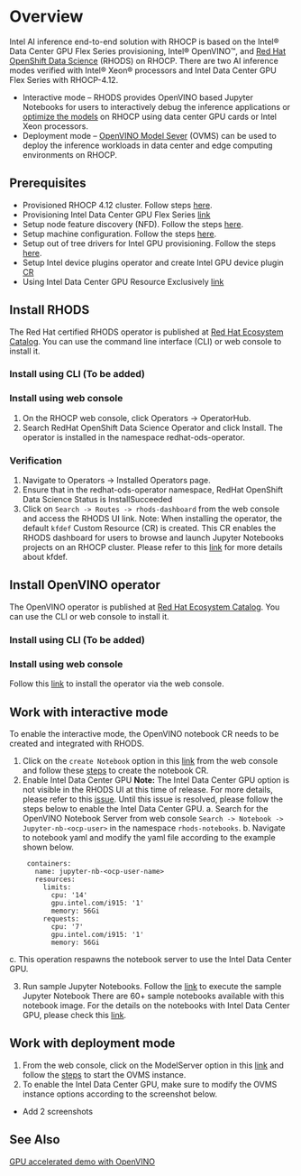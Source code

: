 # Overview
Intel AI inference end-to-end solution with RHOCP is based on the Intel® Data Center GPU Flex Series provisioning, Intel® OpenVINO™, and [Red Hat OpenShift Data Science](https://www.redhat.com/en/technologies/cloud-computing/openshift/openshift-data-science) (RHODS) on RHOCP. There are two AI inference modes verified with Intel® Xeon® processors and Intel Data Center GPU Flex Series with RHOCP-4.12.
* Interactive mode – RHODS provides OpenVINO based Jupyter Notebooks for users to interactively debug the inference applications or [optimize the models](https://docs.openvino.ai/2023.0/openvino_docs_MO_DG_Deep_Learning_Model_Optimizer_DevGuide.html) on RHOCP using data center GPU cards or Intel Xeon processors.
* Deployment mode – [OpenVINO Model Sever](https://github.com/openvinotoolkit/model_server) (OVMS) can be used to deploy the inference workloads in data center and edge computing environments on RHOCP.  
## Prerequisites
* Provisioned RHOCP 4.12 cluster. Follow steps [here](https://github.com/intel/intel-technology-enabling-for-openshift/tree/main#provisioning-rhocp-cluster).
* Provisioning Intel Data Center GPU Flex Series [link](https://github.com/intel/intel-technology-enabling-for-openshift/tree/main#provisioning-intel-hardware-features-on-rhocp)
* Setup node feature discovery (NFD). Follow the steps [here](https://github.com/intel/intel-technology-enabling-for-openshift/blob/main/nfd/README.md).
* Setup machine configuration. Follow the steps [here](https://github.com/intel/intel-technology-enabling-for-openshift/blob/main/machine_configuration/README.md).
* Setup out of tree drivers for Intel GPU provisioning. Follow the steps [here](https://github.com/intel/intel-technology-enabling-for-openshift/blob/main/machine_configuration/README.md).
* Setup Intel device plugins operator and create Intel GPU device plugin [CR]([link](https://github.com/intel/intel-technology-enabling-for-openshift/blob/main/device_plugins/deploy_gpu.md))  
* Using Intel Data Center GPU Resource Exclusively [link](https://github.com/intel/intel-technology-enabling-for-openshift/blob/main/device_plugins/deploy_gpu.md#using-intel-data-center-gpu-resource-exclusively)
## Install RHODS
The Red Hat certified RHODS operator is published at [Red Hat Ecosystem Catalog](https://catalog.redhat.com/software/container-stacks/detail/63b85b573112fe5a95ee9a3a). You can use the command line interface (CLI) or web console to install it.
### Install using CLI (To be added)
### Install using web console
1.	On the RHOCP web console, click Operators → OperatorHub.
2.	Search RedHat OpenShift Data Science Operator and click Install. The operator is installed in the namespace redhat-ods-operator.
### Verification
1.	Navigate to Operators → Installed Operators page.
2.	Ensure that in the redhat-ods-operator namespace, RedHat OpenShift Data Science Status is InstallSucceeded 
3.	Click on ```Search -> Routes -> rhods-dashboard``` from the web console and access the RHODS UI link.
Note: When installing the operator, the default ```kfdef``` Custom Resource (CR) is created. This CR enables the RHODS dashboard for users to browse and launch Jupyter Notebooks projects on an RHOCP cluster. Please refer to this [link](https://github.com/red-hat-data-services/odh-deployer) for more details about kfdef.
## Install OpenVINO operator
The OpenVINO operator is published at [Red Hat Ecosystem Catalog](https://catalog.redhat.com/software/container-stacks/detail/60649a56209af65d24b7ca9e). You can use the CLI or web console to install it.
### Install using CLI (To be added)
### Install using web console
Follow this [link](https://github.com/openvinotoolkit/operator/blob/v1.1.0/docs/operator_installation.md)  to install the operator via the web console. 
## Work with interactive mode
To enable the interactive mode, the OpenVINO notebook CR needs to be created and integrated with RHODS.  
1.	Click on the ```create Notebook``` option in this [link](https://github.com/red-hat-data-services/odh-deployer) from the web console and follow these [steps](https://github.com/openvinotoolkit/operator/blob/main/docs/notebook_in_rhods.md) to create the notebook CR.
2.	Enable Intel Data Center GPU 
**Note:** The  Intel Data Center GPU option is not visible in the RHODS UI at this time of release. For more details, please refer to this [issue](https://github.com/opendatahub-io/odh-dashboard/issues/956). Until this issue is resolved, please follow the steps below to enable the Intel Data Center GPU.
a.	Search for the OpenVINO Notebook Server from web console ```Search -> Notebook -> Jupyter-nb-<ocp-user>``` in the namespace ```rhods-notebooks```.
b.	Navigate to notebook yaml and modify the yaml file according to the example shown below.
    ```   
     containers:
       name: jupyter-nb-<ocp-user-name>
       resources:
         limits:
           cpu: '14'
           gpu.intel.com/i915: '1'
           memory: 56Gi
         requests: 
           cpu: '7'
           gpu.intel.com/i915: '1'
           memory: 56Gi
     ```                                   			
c.	This operation respawns the notebook server to use the Intel Data Center GPU.

3.	Run sample Jupyter Notebooks.
Follow the [link](https://github.com/openvinotoolkit/operator/blob/main/docs/notebook_in_rhods.md) to execute the sample Jupyter Notebook There are 60+ sample notebooks 	available with this notebook image. For the details on the notebooks with Intel Data Center 	GPU, please check this [link](https://github.com/openvinotoolkit/openvino_notebooks).
## Work with deployment mode
1.	From the web console, click on the ModelServer option in this [link](https://github.com/openvinotoolkit/operator/blob/v1.1.0/docs/operator_installation.md) and follow the [steps](https://github.com/openvinotoolkit/operator/blob/v1.1.0/docs/modelserver.md) to start the OVMS instance.  
2.	To enable the Intel Data Center GPU, make sure to modify the OVMS instance options according to the screenshot below.

* Add 2 screenshots 

## See Also 
[GPU accelerated demo with OpenVINO](https://www.youtube.com/watch?v=3fTz_k4JT2A)